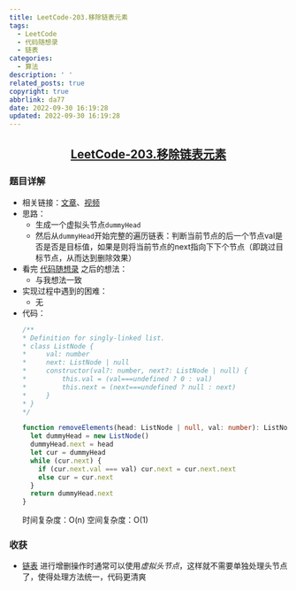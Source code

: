 ```yaml
---
title: LeetCode-203.移除链表元素
tags:
  - LeetCode
  - 代码随想录
  - 链表
categories:
  - 算法
description: ' '
related_posts: true
copyright: true
abbrlink: da77
date: 2022-09-30 16:19:28
updated: 2022-09-30 16:19:28
---
```


## <center>[LeetCode-203.移除链表元素](https://leetcode.cn/problems/remove-linked-list-elements/)</center>

### 题目详解

- 相关链接：[文章](https://programmercarl.com/0203.%E7%A7%BB%E9%99%A4%E9%93%BE%E8%A1%A8%E5%85%83%E7%B4%A0.html)、[视频](https://www.bilibili.com/video/BV18B4y1s7R9/?spm_id_from=333.788&vd_source=71d285511d98d6f3acb381e2ee160233)
- 思路：
  - 生成一个虚拟头节点`dummyHead`
  - 然后从`dummyHead`开始完整的遍历链表：判断当前节点的后一个节点val是否是否是目标值，如果是则将当前节点的next指向下下个节点（即跳过目标节点，从而达到删除效果）
- 看完 [代码随想录](https://programmercarl.com/0203.%E7%A7%BB%E9%99%A4%E9%93%BE%E8%A1%A8%E5%85%83%E7%B4%A0.html) 之后的想法：
  - 与我想法一致
- 实现过程中遇到的困难：
  - 无
- 代码：
  ```ts
  /**
  * Definition for singly-linked list.
  * class ListNode {
  *     val: number
  *     next: ListNode | null
  *     constructor(val?: number, next?: ListNode | null) {
  *         this.val = (val===undefined ? 0 : val)
  *         this.next = (next===undefined ? null : next)
  *     }
  * }
  */

  function removeElements(head: ListNode | null, val: number): ListNode | null {
    let dummyHead = new ListNode()
    dummyHead.next = head
    let cur = dummyHead
    while (cur.next) {
      if (cur.next.val === val) cur.next = cur.next.next
      else cur = cur.next
    }
    return dummyHead.next
  }
  ```
  时间复杂度：O(n)
  空间复杂度：O(1)

### 收获

- [链表](/tags/链表/) 进行增删操作时通常可以使用*虚拟头节点*，这样就不需要单独处理头节点了，使得处理方法统一，代码更清爽
